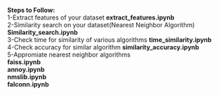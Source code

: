 **Steps to Follow:<br />**
1-Extract features of your dataset **extract_features.ipynb**<br />
2-Similarity search on your dataset(Nearest Neighbor Algorithm) **Similarity_search.ipynb**<br />
3-Check time for similarity of various algorithms **time_similarity.ipynb**<br />
4-Check accuracy for similar algorithm **similarity_accuracy.ipynb**<br />
5-Appromiate nearest neighbor algorithms<br />
**faiss.ipynb<br />
annoy.ipynb<br />
nmslib.ipynb<br />
falconn.ipynb<br />**
